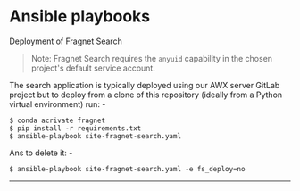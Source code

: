 # Ansible playbooks
Deployment of Fragnet Search

>   Note: Fragnet Search requires the `anyuid` capability in the
    chosen project's default service account.

The search application is typically deployed using our AWX server GitLab
project but to deploy from a clone of this repository (ideally from
a Python virtual environment) run: -

    $ conda acrivate fragnet
    $ pip install -r requirements.txt
    $ ansible-playbook site-fragnet-search.yaml

Ans to delete it: -

    $ ansible-playbook site-fragnet-search.yaml -e fs_deploy=no

---

[gitlab]: https://gitlab.com/informaticsmatters/ansible-awx
